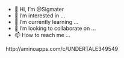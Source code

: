- 👋 Hi, I’m @Sigmater
- 👀 I’m interested in ...
- 🌱 I’m currently learning ...
- 💞️ I’m looking to collaborate on ...
- 📫 How to reach me ...

<!---
Sigmater/Sigmater is a ✨ special ✨ repository because its `README.md` (this file) appears on your GitHub profile.
You can click the Preview link to take a look at your changes.
--->http://aminoapps.com/c/UNDERTALE349549
